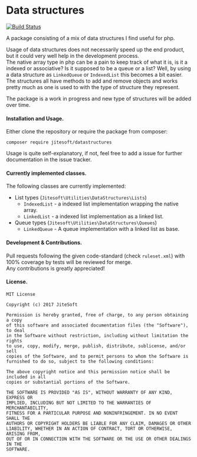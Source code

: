 # Data structures 
[![Build Status](https://travis-ci.org/jitesoft/php-datastructures.svg?branch=master)](https://travis-ci.org/jitesoft/php-datastructures)


A package consisting of a mix of data structures I find useful for php.  

Usage of data structures does not necessarily speed up the end product, but it could very well help in the development process.  
The native array type in php can be a pain to keep track of what it is, is it a indexed or associative? Is it supposed to be a queue or a list?
Well, by using a data structure as `LinkedQueue` or `IndexedList` this becomes a bit easier.  
The structures all have methods to add and remove objects and works pretty much as one is used to with the type of structure they represent.
  
The package is a work in progress and new type of structures will be added over time.  

#### Installation and Usage.
Either clone the repository or require the package from composer:
```
composer require jitesoft/datastructures
```
Usage is quite self-explanatory, if not, feel free to add a issue for further documentation in the issue tracker.
  
#### Currently implemented classes.
The following classes are currently implemented:  

* List types (`Jitesoft\Utilities\DataStructures\Lists`)
  * `IndexedList` - a indexed list implementation wrapping the native array.
  * `LinkedList`  - a indexed list implementation as a linked list.
* Queue types (`Jitesoft\Utilities\DataStructures\Queues`)
  * `LinkedQueue` - A queue implementation with a linked list as base.

#### Development & Contributions.
Pull requests following the given code-standard (check `ruleset.xml`) with 100% coverage by tests will be reviewed for merge.  
Any contributions is greatly appreciated!

#### License.
```text
MIT License

Copyright (c) 2017 JiteSoft

Permission is hereby granted, free of charge, to any person obtaining a copy
of this software and associated documentation files (the "Software"), to deal
in the Software without restriction, including without limitation the rights
to use, copy, modify, merge, publish, distribute, sublicense, and/or sell
copies of the Software, and to permit persons to whom the Software is
furnished to do so, subject to the following conditions:

The above copyright notice and this permission notice shall be included in all
copies or substantial portions of the Software.

THE SOFTWARE IS PROVIDED "AS IS", WITHOUT WARRANTY OF ANY KIND, EXPRESS OR
IMPLIED, INCLUDING BUT NOT LIMITED TO THE WARRANTIES OF MERCHANTABILITY,
FITNESS FOR A PARTICULAR PURPOSE AND NONINFRINGEMENT. IN NO EVENT SHALL THE
AUTHORS OR COPYRIGHT HOLDERS BE LIABLE FOR ANY CLAIM, DAMAGES OR OTHER
LIABILITY, WHETHER IN AN ACTION OF CONTRACT, TORT OR OTHERWISE, ARISING FROM,
OUT OF OR IN CONNECTION WITH THE SOFTWARE OR THE USE OR OTHER DEALINGS IN THE
SOFTWARE.
```
